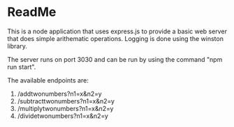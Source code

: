 # ReadMe

This is a node application that uses express.js to provide a basic web server that does simple arithematic operations. Logging is done using the winston library.

The server runs on port 3030 and can be run by using the command "npm run start".

The available endpoints are:

1. /addtwonumbers?n1=x&n2=y
2. /subtracttwonumbers?n1=x&n2=y
3. /multiplytwonumbers?n1=x&n2=y
4. /dividetwonumbers?n1=x&n2=y